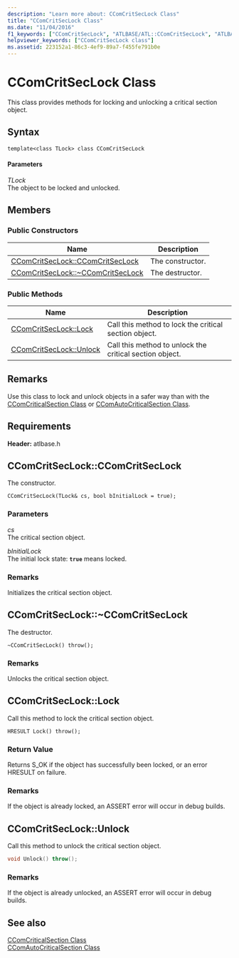 ```yaml
---
description: "Learn more about: CComCritSecLock Class"
title: "CComCritSecLock Class"
ms.date: "11/04/2016"
f1_keywords: ["CComCritSecLock", "ATLBASE/ATL::CComCritSecLock", "ATLBASE/ATL::CComCritSecLock::CComCritSecLock", "ATLBASE/ATL::CComCritSecLock::Lock", "ATLBASE/ATL::CComCritSecLock::Unlock"]
helpviewer_keywords: ["CComCritSecLock class"]
ms.assetid: 223152a1-86c3-4ef9-89a7-f455fe791b0e
---
```

# CComCritSecLock Class

This class provides methods for locking and unlocking a critical section object.

## Syntax

```
template<class TLock> class CComCritSecLock
```

#### Parameters

*TLock*<br/>
The object to be locked and unlocked.

## Members

### Public Constructors

|Name|Description|
|----------|-----------------|
|[CComCritSecLock::CComCritSecLock](#ctor)|The constructor.|
|[CComCritSecLock::~CComCritSecLock](#dtor)|The destructor.|

### Public Methods

|Name|Description|
|----------|-----------------|
|[CComCritSecLock::Lock](#lock)|Call this method to lock the critical section object.|
|[CComCritSecLock::Unlock](#unlock)|Call this method to unlock the critical section object.|

## Remarks

Use this class to lock and unlock objects in a safer way than with the [CComCriticalSection Class](../../atl/reference/ccomcriticalsection-class.md) or [CComAutoCriticalSection Class](../../atl/reference/ccomautocriticalsection-class.md).

## Requirements

**Header:** atlbase.h

## <a name="ctor"></a> CComCritSecLock::CComCritSecLock

The constructor.

```
CComCritSecLock(TLock& cs, bool bInitialLock = true);
```

### Parameters

*cs*<br/>
The critical section object.

*bInitialLock*<br/>
The initial lock state: **`true`** means locked.

### Remarks

Initializes the critical section object.

## <a name="dtor"></a> CComCritSecLock::~CComCritSecLock

The destructor.

```
~CComCritSecLock() throw();
```

### Remarks

Unlocks the critical section object.

## <a name="lock"></a> CComCritSecLock::Lock

Call this method to lock the critical section object.

```
HRESULT Lock() throw();
```

### Return Value

Returns S_OK if the object has successfully been locked, or an error HRESULT on failure.

### Remarks

If the object is already locked, an ASSERT error will occur in debug builds.

## <a name="unlock"></a> CComCritSecLock::Unlock

Call this method to unlock the critical section object.

```cpp
void Unlock() throw();
```

### Remarks

If the object is already unlocked, an ASSERT error will occur in debug builds.

## See also

[CComCriticalSection Class](../../atl/reference/ccomcriticalsection-class.md)<br/>
[CComAutoCriticalSection Class](../../atl/reference/ccomautocriticalsection-class.md)
